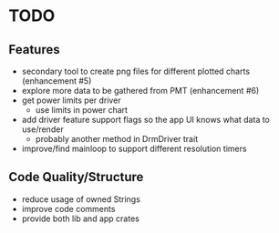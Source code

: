 TODO
====

Features
--------

* secondary tool to create png files for different plotted charts (enhancement #5)
* explore more data to be gathered from PMT (enhancement #6)
* get power limits per driver
  * use limits in power chart
* add driver feature support flags so the app UI knows what data to use/render
  * probably another method in DrmDriver trait
* improve/find mainloop to support different resolution timers

Code Quality/Structure
----------------------

* reduce usage of owned Strings
* improve code comments
* provide both lib and app crates

